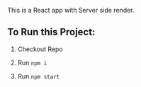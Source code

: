 This is a React app with Server side render.

## To Run this Project:
1. Checkout Repo

2. Run `npm i`

3. Run `npm start`
